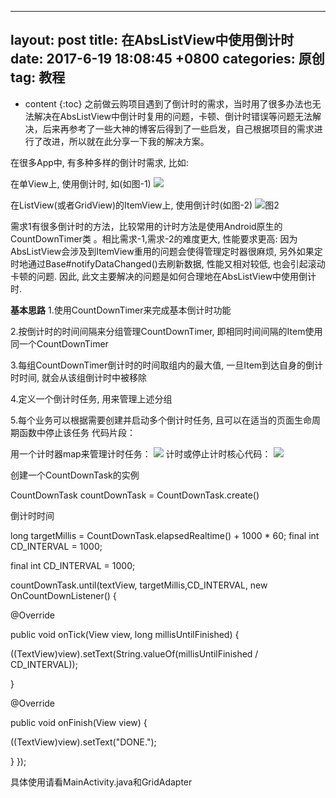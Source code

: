 
---
layout: post
title:  在AbsListView中使用倒计时
date:   2017-6-19 18:08:45 +0800
categories: 原创
tag: 教程
---

* content
{:toc}
之前做云购项目遇到了倒计时的需求，当时用了很多办法也无法解决在AbsListView中倒计时复用的问题，卡顿、倒计时错误等问题无法解决，后来再参考了一些大神的博客后得到了一些启发，自己根据项目的需求进行了改进，所以就在此分享一下我的解决方案。

在很多App中, 有多种多样的倒计时需求, 比如:

在单View上, 使用倒计时, 如(如图-1)
![](http://i.imgur.com/8W48HL0.png)

在ListView(或者GridView)的ItemView上, 使用倒计时(如图-2)
![图2](http://i.imgur.com/GiPlSSM.png)



需求1有很多倒计时的方法，比较常用的计时方法是使用Android原生的CountDownTimer类 。相比需求-1,需求-2的难度更大, 性能要求更高: 因为AbsListView会涉及到ItemView重用的问题会使得管理定时器很麻烦, 另外如果定时地通过Base#notifyDataChanged()去刷新数据, 性能又相对较低, 也会引起滚动卡顿的问题. 因此, 此文主要解决的问题是如何合理地在AbsListView中使用倒计时.

**基本思路**
1.使用CountDownTimer来完成基本倒计时功能

2.按倒计时的时间间隔来分组管理CountDownTimer, 即相同时间间隔的Item使用同一个CountDownTimer

3.每组CountDownTimer倒计时的时间取组内的最大值, 一旦Item到达自身的倒计时时间, 就会从该组倒计时中被移除

4.定义一个倒计时任务, 用来管理上述分组

5.每个业务可以根据需要创建并启动多个倒计时任务, 且可以在适当的页面生命周期函数中停止该任务
代码片段：

用一个计时器map来管理计时任务：
![](http://i.imgur.com/OP7T1BB.png)
计时或停止计时核心代码：
![](http://i.imgur.com/qdNN1Gb.png)

创建一个CountDownTask的实例

CountDownTask countDownTask = CountDownTask.create()

倒计时时间

long targetMillis = CountDownTask.elapsedRealtime() + 1000 * 60;
final int CD_INTERVAL = 1000;



final int CD_INTERVAL = 1000;


countDownTask.until(textView, targetMillis,CD_INTERVAL, 
 new OnCountDownListener() {

 @Override
    
public void onTick(View view, long millisUntilFinished) {
        
((TextView)view).setText(String.valueOf(millisUntilFinished / CD_INTERVAL));
    
}
    
@Override
    
public void onFinish(View view) {
        
((TextView)view).setText("DONE.");
    
}
});



具体使用请看MainActivity.java和GridAdapter